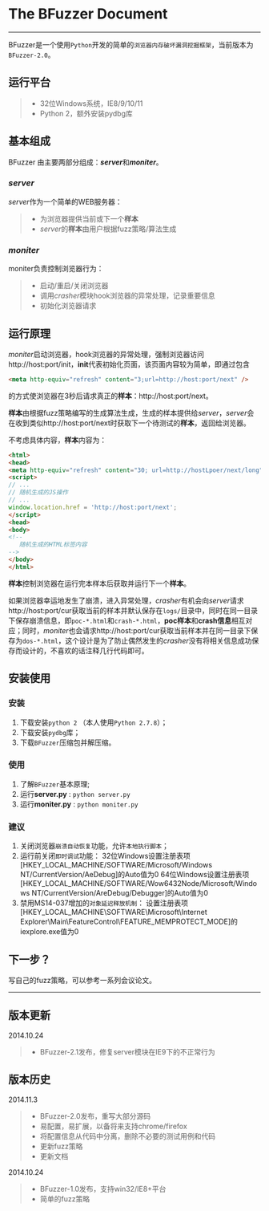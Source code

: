 # The BFuzzer Document

---

BFuzzer是一个使用```Python```开发的简单的```浏览器内存破坏漏洞挖掘框架```，当前版本为```BFuzzer-2.0```。

## 运行平台

>* 32位Windows系统，IE8/9/10/11
>* Python 2，额外安装pydbg库

## 基本组成

BFuzzer 由主要两部分组成：***server***和***moniter***。

### *server*

*server*作为一个简单的WEB服务器：
>* 为浏览器提供当前或下一个**样本**
>* *server*的**样本**由用户根据fuzz策略/算法生成

### *moniter*

moniter负责控制浏览器行为：
>* 启动/重启/关闭浏览器
>* 调用*crasher*模块hook浏览器的异常处理，记录重要信息
>* 初始化浏览器请求

## 运行原理

*moniter*启动浏览器，hook浏览器的异常处理，强制浏览器访问http://host:port/init，**init**代表初始化页面，该页面内容较为简单，即通过包含
```HTML
<meta http-equiv="refresh" content="3;url=http://host:port/next" />
```
的方式使浏览器在3秒后请求真正的**样本**：http://host:port/next。

**样本**由根据fuzz策略编写的生成算法生成，生成的样本提供给*server*，*server*会在收到类似http://host:port/next时获取下一个待测试的**样本**，返回给浏览器。

不考虑具体内容，**样本**内容为：
``` HTML
<html>
<head>
<meta http-equiv="refresh" content="30; url=http://hostLpoer/next/long" />
<script>
// ...
// 随机生成的JS操作
// ...
window.location.href = 'http://host:port/next';
</script>
<head>
<body>
<!--
   随机生成的HTML标签内容
-->
</body>
</html>
```
**样本**控制浏览器在运行完本样本后获取并运行下一个**样本**。

如果浏览器幸运地发生了崩溃，进入异常处理，*crasher*有机会向*server*请求http://host:port/cur获取当前的样本并默认保存在```logs/```目录中，同时在同一目录下保存崩溃信息，即```poc-*.html```和```crash-*.html```，**poc样本**和**crash信息**相互对应；同时，*moniter*也会请求http://host:port/cur获取当前样本并在同一目录下保存为```dos-*.html```，这个设计是为了防止偶然发生的*crasher*没有将相关信息成功保存而设计的，不喜欢的话注释几行代码即可。

## 安装使用

### 安装
1. 下载安装```python 2``` （本人使用```Python 2.7.8```）；
2. 下载安装```pydbg```库；
3. 下载```BFuzzer```压缩包并解压缩。

### 使用
1. 了解```BFuzzer```基本原理;
2. 运行**server.py** : ```python server.py```
3. 运行**moniter.py** : ```python moniter.py```

### 建议
1. 关闭浏览器```崩溃自动恢复```功能，允许```本地执行脚本```；
2. 运行前关闭```即时调试```功能：
32位Windows设置注册表项[HKEY_LOCAL_MACHINE/SOFTWARE/Microsoft/Windows NT/CurrentVersion/AeDebug]的Auto值为0
64位Windows设置注册表项[HKEY_LOCAL_MACHINE/SOFTWARE/Wow6432Node/Microsoft/Windows NT/CurrentVersion/AreDebug/Debugger]的Auto值为0
3. 禁用MS14-037增加的```对象延迟释放机制```：
设置注册表项[HKEY_LOCAL_MACHINE\SOFTWARE\Microsoft\Internet Explorer\Main\FeatureControl\FEATURE_MEMPROTECT_MODE]的iexplore.exe值为0

## 下一步？
写自己的fuzz策略，可以参考一系列会议论文。

-------------
## 版本更新
2014.10.24
>* BFuzzer-2.1发布，修复server模块在IE9下的不正常行为

## 版本历史

2014.11.3
>* BFuzzer-2.0发布，重写大部分源码
>* 易配置，易扩展，以备将来支持chrome/firefox
>* 将配置信息从代码中分离，删除不必要的测试用例和代码
>* 更新fuzz策略
>* 更新文档

2014.10.24
>* BFuzzer-1.0发布，支持win32/IE8+平台
>* 简单的fuzz策略

